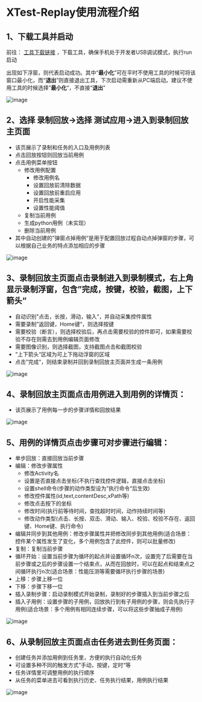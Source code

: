 # XTest-Replay使用流程介绍
## 1、下载工具并启动
前往： [工具下载链接](https://github.com/y-grey/XTest/releases/tag/v1.0.0) ，下载工具，确保手机处于开发者USB调试模式，执行run启动

出现如下浮窗，则代表启动成功。其中“**最小化**”可在平时不使用工具的时候可将该窗口最小化，而“**退出**”则直接退出工具，下次启动需重新从PC端启动。建议不使用工具的时候选择”**最小化**“，不直接“**退出**”

![image](https://github.com/y-grey/XTest/blob/master/screenshot/Replay/1.png)

## 2、选择 录制回放→选择 测试应用→进入到录制回放主页面
- 该页展示了录制和任务的入口及用例列表
- 点击回放按钮则回放当前用例
- 点击用例菜单按钮
  - 修改用例配置
    - 修改用例名
    - 设置回放前清除数据
    - 设置回放前重启应用
    - 开启性能采集
    - 设置性能阈值
  - 复制当前用例
  - 生成python用例（未实现）
  - 删除当前用例
- 其中自动创建的”弹窗点掉用例“是用于配置回放过程自动点掉弹窗的步骤，可以根据自己业务的特点添加相应的步骤

![image](https://github.com/y-grey/XTest/blob/master/screenshot/Replay/2.png)

## 3、录制回放主页面点击录制进入到录制模式，右上角显示录制浮窗，包含”完成，按键，校验，截图，上下箭头“
- 自动识别”点击，长按，滑动，输入“，并自动采集控件属性
- 需要录制”返回键，Home键“，则选择按键
- 需要校验（断言），则选择校验后，再点击需要校验的控件即可，如果需要校验不存在则需去到用例编辑页面修改
- 需要图像识别，则选择截图，支持截图点击和截图校验
- ”上下箭头“区域为可上下拖动浮窗的区域
- 点击”完成“，则结束录制并回到录制回放主页面并生成一条用例

![image](https://github.com/y-grey/XTest/blob/master/screenshot/Replay/3.png)

## 4、录制回放主页面点击用例进入到用例的详情页：
- 该页展示了用例每一步的步骤详情和回放结果

![image](https://github.com/y-grey/XTest/blob/master/screenshot/Replay/4.png)

## 5、用例的详情页点击步骤可对步骤进行编辑：
- 单步回放：直接回放当前步骤
- 编辑：修改步骤属性
  - 修改Activity名
  - 设置是否直接点击坐标(不执行查找控件逻辑，直接点击坐标)
  - 设置shell命令(步骤的动作类型设为”执行命令“后生效)
  - 修改控件属性(id,text,contentDesc,xPath等)
  - 修改点击按下的坐标
  - 修改时间(执行前等待时间，查找超时时间，动作持续时间等)
  - 修改动作类型(点击、长按、双击、滑动、输入、校验、校验不存在、返回键、Home键、执行命令)
- 编辑并同步到其他用例：修改步骤属性并把修改同步到其他用例(适合场景：控件某个属性发生了变化，多个用例包含了此控件，则可以批量修改)
- 复制：复制当前步骤
- 循环开始：设置当前步骤为循环的起点并设置循环n次，设置完了后需要在当前步骤或之后的步骤设置一个结束点，从而在回放时，可以在起点和结束点之间循环执行n次(适合场景：性能压测等需要循环执行步骤的场景)
- 上移：步骤上移一位
- 下移：步骤下移一位
- 插入录制步骤：启动录制模式开始录制，录制好的步骤插入到当前步骤之后
- 插入子用例：设置步骤的子用例，回放执行到有子用例的步骤，则会先执行子用例(适合场景：多个用例有相同连续步骤，可以将这些步骤抽成子用例)

![image](https://github.com/y-grey/XTest/blob/master/screenshot/Replay/5.png)

## 6、从录制回放主页面点击任务进去到任务页面：
- 创建任务并添加用例到任务里，方便的执行自动化任务
- 可设置多种不同的触发方式”手动，按键，定时“等
- 任务详情里可调整用例的执行顺序
- 从任务的菜单进去可看到执行历史、任务执行结果，用例执行结果

![image](https://github.com/y-grey/XTest/blob/master/screenshot/Replay/6.png)








